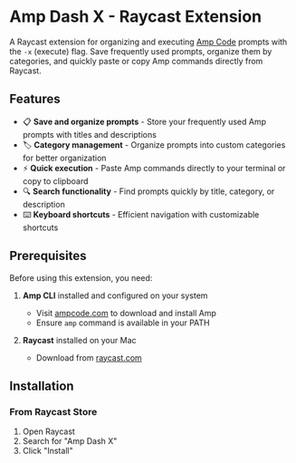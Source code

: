 # Amp Dash X - Raycast Extension

A Raycast extension for organizing and executing [Amp Code](https://ampcode.com) prompts with the `-x` (execute) flag. Save frequently used prompts, organize them by categories, and quickly paste or copy Amp commands directly from Raycast.

## Features

- 📋 **Save and organize prompts** - Store your frequently used Amp prompts with titles and descriptions
- 🏷️ **Category management** - Organize prompts into custom categories for better organization
- ⚡ **Quick execution** - Paste Amp commands directly to your terminal or copy to clipboard
- 🔍 **Search functionality** - Find prompts quickly by title, category, or description
- ⌨️ **Keyboard shortcuts** - Efficient navigation with customizable shortcuts

## Prerequisites

Before using this extension, you need:

1. **Amp CLI** installed and configured on your system
   - Visit [ampcode.com](https://ampcode.com) to download and install Amp
   - Ensure `amp` command is available in your PATH

2. **Raycast** installed on your Mac
   - Download from [raycast.com](https://raycast.com)

## Installation

### From Raycast Store

1. Open Raycast
2. Search for "Amp Dash X"
3. Click "Install"
